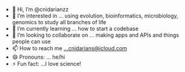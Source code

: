 - 👋 Hi, I’m @cnidarianzz
- 👀 I’m interested in ... using evolution, bioinformatics, microbiology, genomics to study all branches of life
- 🌱 I’m currently learning ... how to start a codebase
- 💞️ I’m looking to collaborate on ... making apps and APIs and things people can use
- 📫 How to reach me ...cnidarians@icloud.com
- 😄 Pronouns: ... he/hi
- ⚡ Fun fact: ...I love science!

<!---
cnidarianzz/cnidarianzz is a ✨ special ✨ repository because its `README.md` (this file) appears on your GitHub profile.
You can click the Preview link to take a look at your changes.
--->
